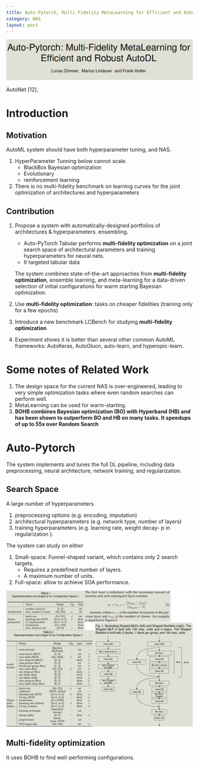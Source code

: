 ```yaml
---
title: Auto-Pytorch, Multi-Fidelity MetaLearning for Efficient and Robust AutoDL
category: NAS
layout: post
---
```


![image-20220513144529017](../imgs/image-20220513144529017.png)

AutoNet [12],





# Introduction

## Motivation

AutoML system should have both hyperparameter tuning, and NAS.

1. HyperParameter Tunning below cannot scale. 
   - BlackBox Bayesian optimization
   - Evolutionary
   - reinforcement learning
2. There is no multi-fidelity benchmark on learning curves for the joint optimization of architectures and hyperparameters

## Contribution

1. Propose a system with automatically-designed portfolios of architectures & hyperparameters. ensembling.

   - Auto-PyTorch Tabular performs **multi-fidelity optimization** on a joint search space of architectural parameters and training hyperparameters for neural nets.
   - It targeted tabular data

   The system combines state-of-the-art approaches from **multi-fidelity optimization**, ensemble learning, and meta-learning for a data-driven selection of initial configurations for warm starting Bayesian optimization.

2. Use **multi-fidelity optimization**: tasks on cheaper fidelities (training only for a few epochs)

3. Introduce a new benchmark LCBench for studying **multi-fidelity optimization**

4. Experiment shows it is better than several other common AutoML frameworks: AutoKeras, AutoGluon, auto-learn, and hyperopic-learn.

# Some notes of Related Work

1. The design space for the current NAS is over-engineered, leading to very simple optimization tasks where even random searches can perform well.
2. MetaLearning can be used for warm-starting.
3. **BOHB combines Bayesian optimization (BO) with Hyperband (HB) and has been shown to outperform BO and HB on many tasks. It speedups of up to 55x over Random Search**

# Auto-Pytorch

The system implements and tunes the full DL pipeline, including data preprocessing, neural architecture, network training, and regularization. 

## Search Space

A large number of hyperparameters

1. preprocessing options (e.g. encoding, imputation) 
2. architectural hyperparameters (e.g. network type, number of layers)
3. training hyperparameters (e.g. learning rate, weight decay- p in regularization ).

The system can study on either 

1. Small-space: Funnel-shaped variant,  which contains only 2 search targets.
   - Requires a predefined number of layers.
   - A maximum number of units.
2. Full-space: allow to achieve SOA performance.

![image-20220513144502272](../imgs/image-20220513144502272.png)

## Multi-fidelity optimization

It uses BOHB to find well-performing configurations.

